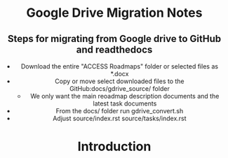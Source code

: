 <div align="center">

# Google Drive Migration Notes

## Steps for migrating from Google drive to GitHub and readthedocs
- Download the entire "ACCESS Roadmaps" folder or selected files as *.docx
- Copy or move select downloaded files to the GitHub:docs/gdrive_source/ folder
  - We only want the main reoadmap description documents and the latest task documents
- From the docs/ folder run gdrive_convert.sh
- Adjust source/index.rst source/tasks/index.rst

# Introduction

